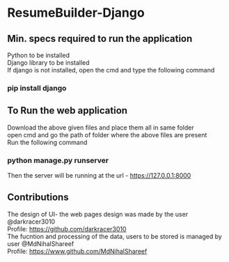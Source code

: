 # ResumeBuilder-Django
## Min. specs required to run the application
Python to be installed
<br>
Django library to be installed
<br>
If django is not installed, open the cmd and type the following command
<br>
### pip install django
## To Run the web application
Download the above given files and place them all in same folder
<br>
open cmd and go the path of folder where the above files are present
<br>
Run the following command
<br>
### python manage.py runserver
Then the server will be running at the url - https://127.0.0.1:8000
<br>
## Contributions
The design of UI-  the web pages design was made by the user @darkracer3010
<br>
Profile: https://github.com/darkracer3010
<br>
The fucntion and processing of the data, users to be stored is managed by user @MdNihalShareef
<br>
Profile: https://www.github.com/MdNihalShareef
